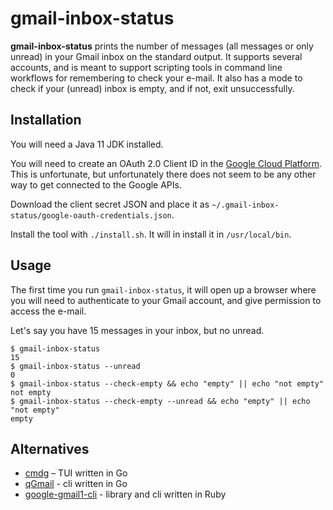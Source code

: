 # gmail-inbox-status

**gmail-inbox-status** prints the number of messages (all messages or only unread) in your Gmail inbox on the standard output.
It supports several accounts, and is meant to support scripting tools in command line workflows for remembering to check your e-mail.
It also has a mode to check if your (unread) inbox is empty, and if not, exit unsuccessfully.

## Installation

You will need a Java 11 JDK installed.

You will need to create an OAuth 2.0 Client ID in the [Google Cloud Platform](https://console.cloud.google.com/apis/credentials).
This is unfortunate, but unfortunately there does not seem to be any other way to get connected to the Google APIs.

Download the client secret JSON and place it as `~/.gmail-inbox-status/google-oauth-credentials.json`.

Install the tool with `./install.sh`. It will in install it in `/usr/local/bin`.

## Usage

The first time you run `gmail-inbox-status`, it will open up a browser where you will need to authenticate to your Gmail account, and give permission to access the e-mail.

Let's say you have 15 messages in your inbox, but no unread.
```shell
$ gmail-inbox-status
15
$ gmail-inbox-status --unread
0
$ gmail-inbox-status --check-empty && echo "empty" || echo "not empty"
not empty
$ gmail-inbox-status --check-empty --unread && echo "empty" || echo "not empty"
empty
```

## Alternatives

* [cmdg](https://github.com/ThomasHabets/cmdg) – TUI written in Go
* [qGmail](https://github.com/UtkarshVerma/qgmail) - cli written in Go
* [google-gmail1-cli](https://crates.io/crates/google-gmail1-cli) - library and cli written in Ruby
